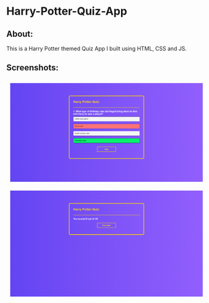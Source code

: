 # Harry-Potter-Quiz-App
## About:
This is a Harry Potter themed Quiz App I built using HTML, CSS and JS.
## Screenshots:
<img style="margin: 10px" src="https://github.com/Govind-S-Nair/Harry-Potter-Quiz-App/blob/main/images/Quiz%20App%20-%20Questions.png" alt="Screenshot"/>
<img style="margin: 10px" src="https://github.com/Govind-S-Nair/Harry-Potter-Quiz-App/blob/main/images/Quiz%20App%20-%20Score.png" alt="Screenshot"/>
